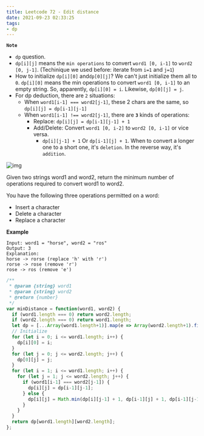 ```yaml
---
title: Leetcode 72 - Edit distance
date: 2021-09-23 02:33:25
tags:
- dp
---
```

**`Note`**
- `dp` question.
- `dp[i][j]` means the `min operations` to convert `word1 [0, i-1]` to `word2 [0, j-1]`. (Techinique we used before: iterate from `i=1` and `j=1`)
- How to initialize `dp[i][0]` and`dp[0][j]`? We can't just initialize them all to `0`. `dp[i][0]` means the min operations to convert `word1 [0, i-1]` to an empty string. So, apparently, `dp[i][0] = i`. Likewise, `dp[0][j] = j`.
- For dp deduction, there are `2` situations:
  - When `word1[i-1] === word2[j-1]`, these 2 chars are the same, so `dp[i][j] = dp[i-1][j-1]`
  - When `word1[i-1] !== word2[j-1]`, there are **`3`** kinds of operations:
    - Replace: `dp[i][j] = dp[i-1][j-1] + 1`
    - Add/Delete: Convert `word1 [0, i-2]` to `word2 [0, i-1]` or vice versa.
      - `dp[i][j-1] + 1` Or `dp[i-1][j] + 1`. When to convert a longer one to a short one, it's `deletion`. In the reverse way, it's `addition`. 

![img](https://i.imgur.com/VVJHuf5.png)

Given two strings word1 and word2, return the minimum number of operations required to convert word1 to word2.

You have the following three operations permitted on a word:

- Insert a character
- Delete a character
- Replace a character

**Example**
```
Input: word1 = "horse", word2 = "ros"
Output: 3
Explanation: 
horse -> rorse (replace 'h' with 'r')
rorse -> rose (remove 'r')
rose -> ros (remove 'e')
```

```javascript
/**
 * @param {string} word1
 * @param {string} word2
 * @return {number}
 */
var minDistance = function(word1, word2) {
  if (word1.length === 0) return word2.length;
  if (word2.length === 0) return word1.length;
  let dp = [...Array(word1.length+1)].map(e => Array(word2.length+1).fill(0));
  // Initialize
  for (let i = 0; i <= word1.length; i++) {
    dp[i][0] = i;
  }
  for (let j = 0; j <= word2.length; j++) {
    dp[0][j] = j;
  }
  for (let i = 1; i <= word1.length; i++) {
    for (let j = 1; j <= word2.length; j++) {
      if (word1[i-1] === word2[j-1]) {
        dp[i][j] = dp[i-1][j-1];
      } else {
        dp[i][j] = Math.min(dp[i][j-1] + 1, dp[i-1][j] + 1, dp[i-1][j-1] + 1);
      }
    }
  }
  return dp[word1.length][word2.length];
};
```